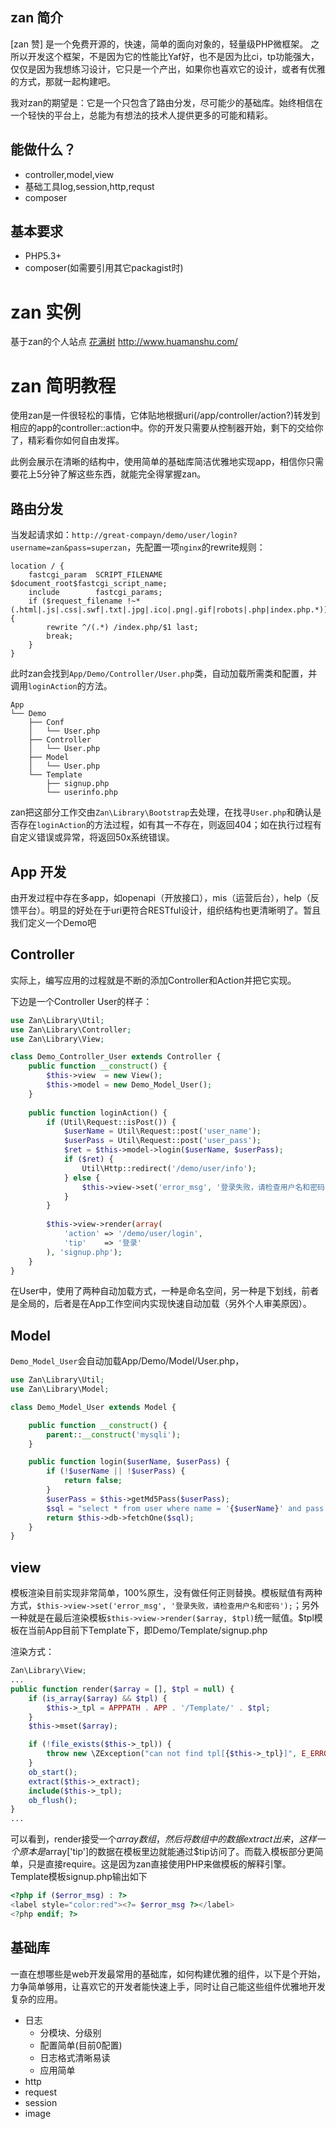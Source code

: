 ## zan 简介
[zan 赞] 是一个免费开源的，快速，简单的面向对象的，轻量级PHP微框架。
之所以开发这个框架，不是因为它的性能比Yaf好，也不是因为比ci，tp功能强大，仅仅是因为我想练习设计，它只是一个产出，如果你也喜欢它的设计，或者有优雅的方式，那就一起构建吧。

我对zan的期望是：它是一个只包含了路由分发，尽可能少的基础库。始终相信在一个轻快的平台上，总能为有想法的技术人提供更多的可能和精彩。

## 能做什么？
* controller,model,view
* 基础工具log,session,http,requst
* composer

## 基本要求
* PHP5.3+
* composer(如需要引用其它packagist时)

# zan 实例
基于zan的个人站点 [花满树](http://www.huamanshu.com/)  http://www.huamanshu.com/

# zan 简明教程

使用zan是一件很轻松的事情，它体贴地根据uri(/app/controller/action?)转发到相应的app的controller::action中。你的开发只需要从控制器开始，剩下的交给你了，精彩看你如何自由发挥。

此例会展示在清晰的结构中，使用简单的基础库简洁优雅地实现app，相信你只需要花上5分钟了解这些东西，就能完全得掌握zan。

## 路由分发

当发起请求如：`http://great-compayn/demo/user/login?username=zan&pass=superzan`，先配置一项`nginx`的rewrite规则：

    location / {
        fastcgi_param  SCRIPT_FILENAME  $document_root$fastcgi_script_name;
        include        fastcgi_params;
        if ($request_filename !~* (.html|.js|.css|.swf|.txt|.jpg|.ico|.png|.gif|robots|.php|index.php.*)) {
            rewrite ^/(.*) /index.php/$1 last;
            break;
        }
    }
    
此时zan会找到`App/Demo/Controller/User.php`类，自动加载所需类和配置，并调用`loginAction`的方法。

    App
    └── Demo
        ├── Conf
        │   └── User.php
        ├── Controller
        │   └── User.php
        ├── Model
        │   └── User.php
        └── Template
            ├── signup.php
            └── userinfo.php

zan把这部分工作交由`Zan\Library\Bootstrap`去处理，在找寻`User.php`和确认是否存在`loginAction`的方法过程，如有其一不存在，则返回404；如在执行过程有自定义错误或异常，将返回50x系统错误。

## App 开发
由开发过程中存在多app，如openapi（开放接口），mis（运营后台），help（反馈平台）。明显的好处在于uri更符合RESTful设计，组织结构也更清晰明了。暂且我们定义一个Demo吧

## Controller
实际上，编写应用的过程就是不断的添加Controller和Action并把它实现。

下边是一个Controller User的样子：

```php
use Zan\Library\Util;
use Zan\Library\Controller;
use Zan\Library\View;

class Demo_Controller_User extends Controller {
    public function __construct() {
        $this->view  = new View();
        $this->model = new Demo_Model_User();
    }
    
    public function loginAction() {
        if (Util\Request::isPost()) {
            $userName = Util\Request::post('user_name');
            $userPass = Util\Request::post('user_pass');
            $ret = $this->model->login($userName, $userPass);
            if ($ret) {
                Util\Http::redirect('/demo/user/info');
            } else {
                $this->view->set('error_msg', '登录失败，请检查用户名和密码');
            }
        }
        
        $this->view->render(array(
            'action' => '/demo/user/login',
            'tip'    => '登录'
        ), 'signup.php');
    }
}
```

在User中，使用了两种自动加载方式，一种是命名空间，另一种是下划线，前者是全局的，后者是在App工作空间内实现快速自动加载（另外个人审美原因）。

## Model

`Demo_Model_User`会自动加载App/Demo/Model/User.php，

```php
use Zan\Library\Util;
use Zan\Library\Model;

class Demo_Model_User extends Model {

    public function __construct() {
        parent::__construct('mysqli');
    }

    public function login($userName, $userPass) {
        if (!$userName || !$userPass) {
            return false;
        }
        $userPass = $this->getMd5Pass($userPass);
        $sql = "select * from user where name = '{$userName}' and pass = '{$userPass}'";
        return $this->db->fetchOne($sql);
    }
}
```

## view

模板渲染目前实现非常简单，100%原生，没有做任何正则替换。模板赋值有两种方式，`$this->view->set('error_msg', '登录失败，请检查用户名和密码');`；另外一种就是在最后渲染模板`$this->view->render($array, $tpl)`统一赋值。$tpl模板在当前App目前下Template下，即Demo/Template/signup.php

渲染方式：
```php
Zan\Library\View;
...
public function render($array = [], $tpl = null) {
    if (is_array($array) && $tpl) {
        $this->_tpl = APPPATH . APP . '/Template/' . $tpl;
    }
    $this->mset($array);

    if (!file_exists($this->_tpl)) {
        throw new \ZException("can not find tpl[{$this->_tpl}]", E_ERROR);
    }
    ob_start();
    extract($this->_extract);
    include($this->_tpl);
    ob_flush();
}
...
```

可以看到，render接受一个$array数组，然后将数组中的数据extract出来，这样一个原本是$array['tip']的数据在模板里边就能通过$tip访问了。而载入模板部分更简单，只是直接require。这是因为zan直接使用PHP来做模板的解释引擎。Template模板signup.php输出如下

```php
<?php if ($error_msg) : ?>
<label style="color:red"><?= $error_msg ?></label>
<?php endif; ?>
```

## 基础库
一直在想哪些是web开发最常用的基础库，如何构建优雅的组件，以下是个开始，力争简单够用，让喜欢它的开发者能快速上手，同时让自己能这些组件优雅地开发复杂的应用。

- 日志
    - 分模块、分级别
    - 配置简单(目前0配置)
    - 日志格式清晰易读
    - 应用简单
- http
- request
- session
- image

